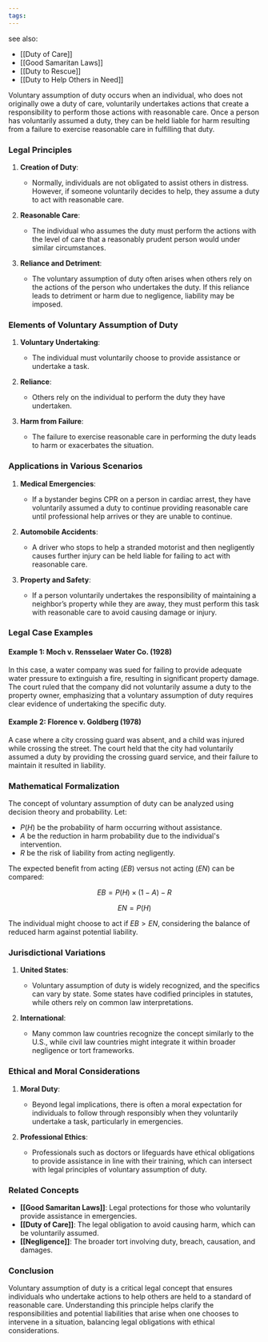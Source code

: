 ```yaml
---
tags:
---
```


see also:
- [[Duty of Care]]
- [[Good Samaritan Laws]]
- [[Duty to Rescue]]
- [[Duty to Help Others in Need]]

Voluntary assumption of duty occurs when an individual, who does not originally owe a duty of care, voluntarily undertakes actions that create a responsibility to perform those actions with reasonable care. Once a person has voluntarily assumed a duty, they can be held liable for harm resulting from a failure to exercise reasonable care in fulfilling that duty.

### Legal Principles

1. **Creation of Duty**:
   - Normally, individuals are not obligated to assist others in distress. However, if someone voluntarily decides to help, they assume a duty to act with reasonable care.
   
2. **Reasonable Care**:
   - The individual who assumes the duty must perform the actions with the level of care that a reasonably prudent person would under similar circumstances.

3. **Reliance and Detriment**:
   - The voluntary assumption of duty often arises when others rely on the actions of the person who undertakes the duty. If this reliance leads to detriment or harm due to negligence, liability may be imposed.

### Elements of Voluntary Assumption of Duty

1. **Voluntary Undertaking**:
   - The individual must voluntarily choose to provide assistance or undertake a task.

2. **Reliance**:
   - Others rely on the individual to perform the duty they have undertaken.

3. **Harm from Failure**:
   - The failure to exercise reasonable care in performing the duty leads to harm or exacerbates the situation.

### Applications in Various Scenarios

1. **Medical Emergencies**:
   - If a bystander begins CPR on a person in cardiac arrest, they have voluntarily assumed a duty to continue providing reasonable care until professional help arrives or they are unable to continue.

2. **Automobile Accidents**:
   - A driver who stops to help a stranded motorist and then negligently causes further injury can be held liable for failing to act with reasonable care.

3. **Property and Safety**:
   - If a person voluntarily undertakes the responsibility of maintaining a neighbor’s property while they are away, they must perform this task with reasonable care to avoid causing damage or injury.

### Legal Case Examples

#### Example 1: **Moch v. Rensselaer Water Co. (1928)**

In this case, a water company was sued for failing to provide adequate water pressure to extinguish a fire, resulting in significant property damage. The court ruled that the company did not voluntarily assume a duty to the property owner, emphasizing that a voluntary assumption of duty requires clear evidence of undertaking the specific duty.

#### Example 2: **Florence v. Goldberg (1978)**

A case where a city crossing guard was absent, and a child was injured while crossing the street. The court held that the city had voluntarily assumed a duty by providing the crossing guard service, and their failure to maintain it resulted in liability.

### Mathematical Formalization

The concept of voluntary assumption of duty can be analyzed using decision theory and probability. Let:

- $P(H)$ be the probability of harm occurring without assistance.
- $A$ be the reduction in harm probability due to the individual's intervention.
- $R$ be the risk of liability from acting negligently.

The expected benefit from acting ($EB$) versus not acting ($EN$) can be compared:

$$
EB = P(H) \times (1 - A) - R
$$

$$
EN = P(H)
$$

The individual might choose to act if $EB > EN$, considering the balance of reduced harm against potential liability.

### Jurisdictional Variations

1. **United States**:
   - Voluntary assumption of duty is widely recognized, and the specifics can vary by state. Some states have codified principles in statutes, while others rely on common law interpretations.

2. **International**:
   - Many common law countries recognize the concept similarly to the U.S., while civil law countries might integrate it within broader negligence or tort frameworks.

### Ethical and Moral Considerations

1. **Moral Duty**:
   - Beyond legal implications, there is often a moral expectation for individuals to follow through responsibly when they voluntarily undertake a task, particularly in emergencies.

2. **Professional Ethics**:
   - Professionals such as doctors or lifeguards have ethical obligations to provide assistance in line with their training, which can intersect with legal principles of voluntary assumption of duty.

### Related Concepts

- **[[Good Samaritan Laws]]**: Legal protections for those who voluntarily provide assistance in emergencies.
- **[[Duty of Care]]**: The legal obligation to avoid causing harm, which can be voluntarily assumed.
- **[[Negligence]]**: The broader tort involving duty, breach, causation, and damages.

### Conclusion

Voluntary assumption of duty is a critical legal concept that ensures individuals who undertake actions to help others are held to a standard of reasonable care. Understanding this principle helps clarify the responsibilities and potential liabilities that arise when one chooses to intervene in a situation, balancing legal obligations with ethical considerations.
